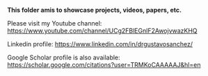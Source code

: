 **This folder amis to showcase projects, videos, papers, etc.**

Please visit my Youtube channel: https://www.youtube.com/channel/UCg2FBlEGnlF2AwojvwazKHQ

Linkedin profile: https://www.linkedin.com/in/drgustavosanchez/

Google Scholar profile is also available: https://scholar.google.com/citations?user=TRMKoCAAAAAJ&hl=en
